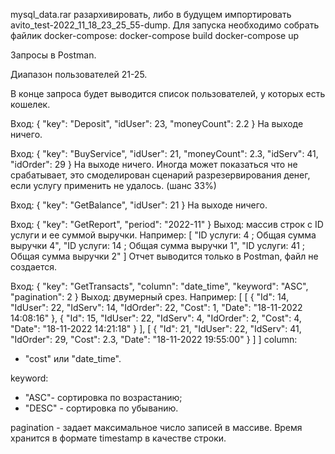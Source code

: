 
mysql_data.rar разархивировать, либо в будущем импортировать avito_test-2022_11_18_23_25_55-dump.
Для запуска необходимо собрать файлик docker-compose:
docker-compose build 
docker-compose up

Запросы в Postman.

Диапазон пользователей 21-25.

В конце запроса будет выводится список пользователей, у которых есть кошелек.

Вход:
{
    "key": "Deposit",
    "idUser": 23,
    "moneyCount": 2.2
}
На выходе ничего.

Вход:
{
    "key": "BuyService",
    "idUser": 21,
    "moneyCount": 2.3,
    "idServ": 41,
    "idOrder": 29
}
На выходе ничего.
Иногда может показаться что не срабатывает, это смоделирован сценарий разрезервирования денег, если услугу применить не удалось. (шанс 33%)

Вход:
{
    "key": "GetBalance",
    "idUser": 21
}
На выходе ничего.



Вход:
{
    "key": "GetReport",
    "period": "2022-11"
}
Выход: массив строк с ID услуги и ее суммой выручки.
Например: [
    "ID услуги: 4 ; Общая сумма выручки 4",
    "ID услуги: 14 ; Общая сумма выручки 1",
    "ID услуги: 41 ; Общая сумма выручки 2"
]
Отчет выводится только в Postman, файл не создается.

Вход:
{
    "key": "GetTransacts",
    "column": "date_time", 
    "keyword": "ASC",
    "pagination": 2
}
Выход: двумерный срез.
Например: [
    [
        {
            "Id": 14,
            "IdUser": 22,
            "IdServ": 14,
            "IdOrder": 22,
            "Cost": 1,
            "Date": "18-11-2022 14:08:16"
        },
        {
            "Id": 15,
            "IdUser": 22,
            "IdServ": 4,
            "IdOrder": 2,
            "Cost": 4,
            "Date": "18-11-2022 14:21:18"
        }
    ],
    [
        {
            "Id": 21,
            "IdUser": 22,
            "IdServ": 41,
            "IdOrder": 29,
            "Cost": 2.3,
            "Date": "18-11-2022 19:55:00"
        }
    ]
]
column:
 - "cost" или "date_time".

keyword:
 - "ASC"- сортировка по возрастанию;
 - "DESC" - сортировка по убыванию.

pagination - задает максимальное число записей в массиве.
Время хранится в формате timestamp в качестве строки.
